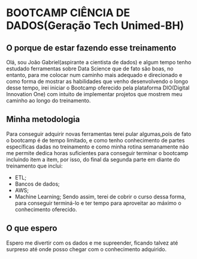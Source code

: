 # BOOTCAMP CIÊNCIA DE DADOS(Geração Tech Unimed-BH)

## O porque de estar fazendo esse treinamento

Olá, sou João Gabriel(aspirante a cientista de dados) e algum tempo tenho estudado ferramentas sobre Data Science que de fato são boas, no entanto, para me colocar num caminho mais adequado e direcionado e como forma de mostrar as habilidades que venho desenvolvendo o longo desse tempo, irei iniciar o Bootcamp oferecido pela plataforma DIO(Digital Innovation One) com intuito de implementar projetos que mostrem meu caminho ao longo do treinamento.

## Minha metodologia
Para conseguir adquirir novas ferramentas terei pular algumas,pois de fato o bootcamp é de tempo limitado, e como tenho conhecimento de partes específicas dadas no treinamento e como minha rotina semanamente não me permite dedica horas suficientes para conseguir terminar o bootcamp incluindo item a item, por isso, do final da segunda parte em diante do treinamento que inclui:
 - ETL;
 - Bancos de dados;
 - AWS;
 - Machine Learning;
 Sendo assim, terei de cobrir o curso dessa forma, para conseguir terminá-lo e ter tempo para aproveitar ao máximo o conhecimento oferecido.

## O que espero

Espero me divertir com os dados e me supreender, ficando talvez até surpreso até onde posso chegar com o conhecimento adquirido.
